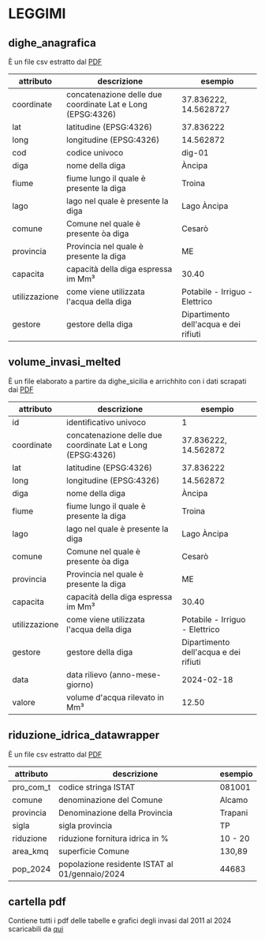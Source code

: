 # LEGGIMI

## dighe_anagrafica

È un file csv estratto dal [PDF](https://www.regione.sicilia.it/sites/default/files/2024-01/2024.01.01_A_Tabella_volumi_invasi.pdf)

| attributo     | descrizione                                                | esempio                               |
| ------------- | ---------------------------------------------------------- | ------------------------------------- |
| coordinate    | concatenazione delle due coordinate Lat e Long (EPSG:4326) | 37.836222, 14.5628727                 |
| lat           | latitudine (EPSG:4326)                                     | 37.836222                             |
| long          | longitudine (EPSG:4326)                                    | 14.562872                             |
| cod           | codice univoco                                             | dig-01                                |
| diga          | nome della diga                                            | Àncipa                                |
| fiume         | fiume lungo il quale è presente la diga                    | Troina                                |
| lago          | lago nel quale è presente la diga                          | Lago Àncipa                           |
| comune        | Comune nel quale è presente òa diga                        | Cesarò                                |
| provincia     | Provincia nel quale è presente la diga                     | ME                                    |
| capacita      | capacità della diga espressa im Mm³                        | 30.40                                 |
| utilizzazione | come viene utilizzata l'acqua della diga                   | Potabile - Irriguo - Elettrico        |
| gestore       | gestore della diga                                         | Dipartimento dell'acqua e dei rifiuti |

## volume_invasi_melted

È un file elaborato a partire da dighe_sicilia e arrichhito con i dati scrapati dai [PDF](https://www.regione.sicilia.it/sites/default/files/2024-01/2024.01.01_A_Tabella_volumi_invasi.pdf)


| attributo     | descrizione                                                | esempio                               |
| ------------- | ---------------------------------------------------------- | ------------------------------------- |
| id            | identificativo univoco                                     | 1                                     |
| coordinate    | concatenazione delle due coordinate Lat e Long (EPSG:4326) | 37.836222, 14.562872                  |
| lat           | latitudine (EPSG:4326)                                     | 37.836222                             |
| long          | longitudine (EPSG:4326)                                    | 14.562872                             |
| diga          | nome della diga                                            | Àncipa                                |
| fiume         | fiume lungo il quale è presente la diga                    | Troina                                |
| lago          | lago nel quale è presente la diga                          | Lago Àncipa                           |
| comune        | Comune nel quale è presente òa diga                        | Cesarò                                |
| provincia     | Provincia nel quale è presente la diga                     | ME                                    |
| capacita      | capacità della diga espressa im Mm³                        | 30.40                                 |
| utilizzazione | come viene utilizzata l'acqua della diga                   | Potabile - Irriguo - Elettrico        |
| gestore       | gestore della diga                                         | Dipartimento dell'acqua e dei rifiuti |
| data          | data rilievo  (anno-mese-giorno)                           | 2024-02-18                            |
| valore        | volume d'acqua rilevato in Mm³                             | 12.50                                 |

## riduzione_idrica_datawrapper

È un file csv estratto dal [PDF](https://www.regione.sicilia.it/sites/default/files/2024-04/Mappa%20pdf.pdf)

| attributo | descrizione                                    | esempio |
| --------- | ---------------------------------------------- | ------- |
| pro_com_t | codice stringa ISTAT                           | 081001  |
| comune    | denominazione del Comune                       | Alcamo  |
| provincia | Denominazione della Provincia                  | Trapani |
| sigla     | sigla provincia                                | TP      |
| riduzione | riduzione fornitura idrica in %                | 10 - 20 |
| area_kmq  | superficie Comune                              | 130,89  |
| pop_2024  | popolazione residente ISTAT al 01/gennaio/2024 | 44683   |

## cartella pdf

Contiene tutti i pdf delle tabelle e grafici degli invasi dal 2011 al 2024 scaricabili da [qui](https://www.regione.sicilia.it/istituzioni/regione/strutture-regionali/presidenza-regione/autorita-bacino-distretto-idrografico-sicilia/siti-tematici/risorse-idriche/volumi-invasati-nelle-dighe-della-sicilia)

